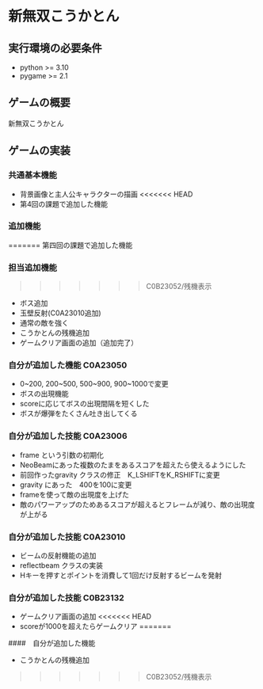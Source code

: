 # 新無双こうかとん

## 実行環境の必要条件
* python >= 3.10
* pygame >= 2.1

## ゲームの概要
新無双こうかとん

## ゲームの実装
### 共通基本機能
* 背景画像と主人公キャラクターの描画
<<<<<<< HEAD
* 第4回の課題で追加した機能

### 追加機能
=======
第四回の課題で追加した機能
### 担当追加機能
>>>>>>> C0B23052/残機表示
* ボス追加
* 玉壁反射(C0A23010追加)
* 通常の敵を強く
* こうかとんの残機追加
* ゲームクリア画面の追加（追加完了）

### 自分が追加した機能 C0A23050
* 0~200, 200~500, 500~900, 900~1000で変更
* ボスの出現機能
* scoreに応じてボスの出現間隔を短くした
* ボスが爆弾をたくさん吐き出してくる
### 自分が追加した技能 C0A23006
*  frame という引数の初期化
*  NeoBeamにあった複数のたまをあるスコアを超えたら使えるようにした
*  前回作ったgravity クラスの修正　K_LSHIFTをK_RSHIFTに変更
* gravity にあった　400を100に変更
* frameを使って敵の出現度を上げた
* 敵のパワーアップのためあるスコアが超えるとフレームが減り、敵の出現度が上がる
### 自分が追加した技能 C0A23010
* ビームの反射機能の追加
* reflectbeam クラスの実装
* Hキーを押すとポイントを消費して1回だけ反射するビームを発射
### 自分が追加した技能 C0B23132
* ゲームクリア画面の追加
<<<<<<< HEAD
* scoreが1000を超えたらゲームクリア
=======

####　自分が追加した機能
* こうかとんの残機追加
>>>>>>> C0B23052/残機表示
